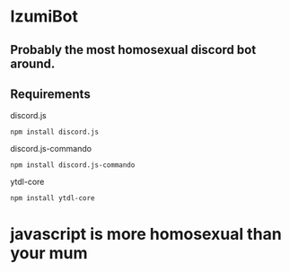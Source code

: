 # IzumiBot
## Probably the most homosexual discord bot around.

## Requirements
discord.js

`npm install discord.js`

discord.js-commando

`npm install discord.js-commando`

ytdl-core

`npm install ytdl-core`

# javascript is more homosexual than your mum 
